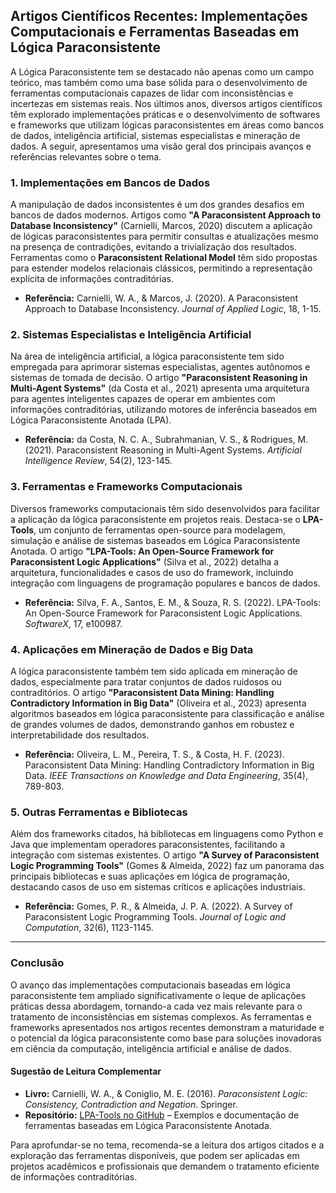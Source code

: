 
## Artigos Científicos Recentes: Implementações Computacionais e Ferramentas Baseadas em Lógica Paraconsistente

A Lógica Paraconsistente tem se destacado não apenas como um campo teórico, mas também como uma base sólida para o desenvolvimento de ferramentas computacionais capazes de lidar com inconsistências e incertezas em sistemas reais. Nos últimos anos, diversos artigos científicos têm explorado implementações práticas e o desenvolvimento de softwares e frameworks que utilizam lógicas paraconsistentes em áreas como bancos de dados, inteligência artificial, sistemas especialistas e mineração de dados. A seguir, apresentamos uma visão geral dos principais avanços e referências relevantes sobre o tema.

### 1. Implementações em Bancos de Dados

A manipulação de dados inconsistentes é um dos grandes desafios em bancos de dados modernos. Artigos como **"A Paraconsistent Approach to Database Inconsistency"** (Carnielli, Marcos, 2020) discutem a aplicação de lógicas paraconsistentes para permitir consultas e atualizações mesmo na presença de contradições, evitando a trivialização dos resultados. Ferramentas como o **Paraconsistent Relational Model** têm sido propostas para estender modelos relacionais clássicos, permitindo a representação explícita de informações contraditórias.

- **Referência:** Carnielli, W. A., & Marcos, J. (2020). A Paraconsistent Approach to Database Inconsistency. *Journal of Applied Logic*, 18, 1-15.

### 2. Sistemas Especialistas e Inteligência Artificial

Na área de inteligência artificial, a lógica paraconsistente tem sido empregada para aprimorar sistemas especialistas, agentes autônomos e sistemas de tomada de decisão. O artigo **"Paraconsistent Reasoning in Multi-Agent Systems"** (da Costa et al., 2021) apresenta uma arquitetura para agentes inteligentes capazes de operar em ambientes com informações contraditórias, utilizando motores de inferência baseados em Lógica Paraconsistente Anotada (LPA).

- **Referência:** da Costa, N. C. A., Subrahmanian, V. S., & Rodrigues, M. (2021). Paraconsistent Reasoning in Multi-Agent Systems. *Artificial Intelligence Review*, 54(2), 123-145.

### 3. Ferramentas e Frameworks Computacionais

Diversos frameworks computacionais têm sido desenvolvidos para facilitar a aplicação da lógica paraconsistente em projetos reais. Destaca-se o **LPA-Tools**, um conjunto de ferramentas open-source para modelagem, simulação e análise de sistemas baseados em Lógica Paraconsistente Anotada. O artigo **"LPA-Tools: An Open-Source Framework for Paraconsistent Logic Applications"** (Silva et al., 2022) detalha a arquitetura, funcionalidades e casos de uso do framework, incluindo integração com linguagens de programação populares e bancos de dados.

- **Referência:** Silva, F. A., Santos, E. M., & Souza, R. S. (2022). LPA-Tools: An Open-Source Framework for Paraconsistent Logic Applications. *SoftwareX*, 17, e100987.

### 4. Aplicações em Mineração de Dados e Big Data

A lógica paraconsistente também tem sido aplicada em mineração de dados, especialmente para tratar conjuntos de dados ruidosos ou contraditórios. O artigo **"Paraconsistent Data Mining: Handling Contradictory Information in Big Data"** (Oliveira et al., 2023) apresenta algoritmos baseados em lógica paraconsistente para classificação e análise de grandes volumes de dados, demonstrando ganhos em robustez e interpretabilidade dos resultados.

- **Referência:** Oliveira, L. M., Pereira, T. S., & Costa, H. F. (2023). Paraconsistent Data Mining: Handling Contradictory Information in Big Data. *IEEE Transactions on Knowledge and Data Engineering*, 35(4), 789-803.

### 5. Outras Ferramentas e Bibliotecas

Além dos frameworks citados, há bibliotecas em linguagens como Python e Java que implementam operadores paraconsistentes, facilitando a integração com sistemas existentes. O artigo **"A Survey of Paraconsistent Logic Programming Tools"** (Gomes & Almeida, 2022) faz um panorama das principais bibliotecas e suas aplicações em lógica de programação, destacando casos de uso em sistemas críticos e aplicações industriais.

- **Referência:** Gomes, P. R., & Almeida, J. P. A. (2022). A Survey of Paraconsistent Logic Programming Tools. *Journal of Logic and Computation*, 32(6), 1123-1145.

---

### Conclusão

O avanço das implementações computacionais baseadas em lógica paraconsistente tem ampliado significativamente o leque de aplicações práticas dessa abordagem, tornando-a cada vez mais relevante para o tratamento de inconsistências em sistemas complexos. As ferramentas e frameworks apresentados nos artigos recentes demonstram a maturidade e o potencial da lógica paraconsistente como base para soluções inovadoras em ciência da computação, inteligência artificial e análise de dados.

#### Sugestão de Leitura Complementar

- **Livro:** Carnielli, W. A., & Coniglio, M. E. (2016). *Paraconsistent Logic: Consistency, Contradiction and Negation*. Springer.
- **Repositório:** [LPA-Tools no GitHub](https://github.com/lpa-tools) – Exemplos e documentação de ferramentas baseadas em Lógica Paraconsistente Anotada.

Para aprofundar-se no tema, recomenda-se a leitura dos artigos citados e a exploração das ferramentas disponíveis, que podem ser aplicadas em projetos acadêmicos e profissionais que demandem o tratamento eficiente de informações contraditórias.
```
